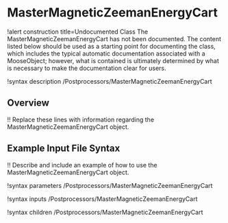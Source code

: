 # MasterMagneticZeemanEnergyCart

!alert construction title=Undocumented Class
The MasterMagneticZeemanEnergyCart has not been documented. The content listed below should be used as a starting point for
documenting the class, which includes the typical automatic documentation associated with a
MooseObject; however, what is contained is ultimately determined by what is necessary to make the
documentation clear for users.

!syntax description /Postprocessors/MasterMagneticZeemanEnergyCart

## Overview

!! Replace these lines with information regarding the MasterMagneticZeemanEnergyCart object.

## Example Input File Syntax

!! Describe and include an example of how to use the MasterMagneticZeemanEnergyCart object.

!syntax parameters /Postprocessors/MasterMagneticZeemanEnergyCart

!syntax inputs /Postprocessors/MasterMagneticZeemanEnergyCart

!syntax children /Postprocessors/MasterMagneticZeemanEnergyCart
